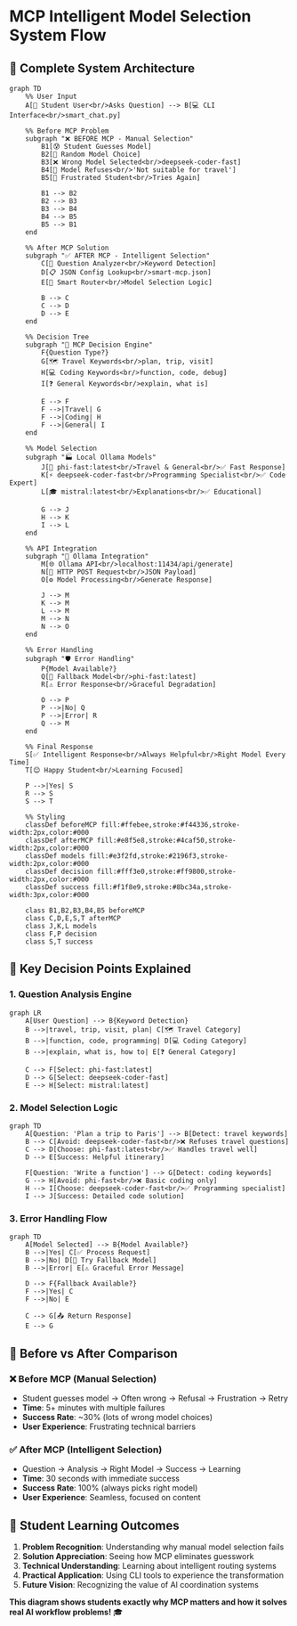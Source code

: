 # MCP Intelligent Model Selection System Flow

## 🎯 Complete System Architecture

```mermaid
graph TD
    %% User Input
    A[👤 Student User<br/>Asks Question] --> B[💻 CLI Interface<br/>smart_chat.py]
    
    %% Before MCP Problem
    subgraph "❌ BEFORE MCP - Manual Selection"
        B1[😰 Student Guesses Model]
        B2[🎲 Random Model Choice]
        B3[❌ Wrong Model Selected<br/>deepseek-coder-fast]
        B4[🚫 Model Refuses<br/>'Not suitable for travel']
        B5[😤 Frustrated Student<br/>Tries Again]
        
        B1 --> B2
        B2 --> B3
        B3 --> B4
        B4 --> B5
        B5 --> B1
    end
    
    %% After MCP Solution
    subgraph "✅ AFTER MCP - Intelligent Selection"
        C[🧠 Question Analyzer<br/>Keyword Detection]
        D[📋 JSON Config Lookup<br/>smart-mcp.json]
        E[🎯 Smart Router<br/>Model Selection Logic]
        
        B --> C
        C --> D
        D --> E
    end
    
    %% Decision Tree
    subgraph "🤖 MCP Decision Engine"
        F{Question Type?}
        G[🗺️ Travel Keywords<br/>plan, trip, visit]
        H[💻 Coding Keywords<br/>function, code, debug]
        I[❓ General Keywords<br/>explain, what is]
        
        E --> F
        F -->|Travel| G
        F -->|Coding| H
        F -->|General| I
    end
    
    %% Model Selection
    subgraph "🏭 Local Ollama Models"
        J[🚀 phi-fast:latest<br/>Travel & General<br/>✅ Fast Response]
        K[⚡ deepseek-coder-fast<br/>Programming Specialist<br/>✅ Code Expert]
        L[🎓 mistral:latest<br/>Explanations<br/>✅ Educational]
        
        G --> J
        H --> K
        I --> L
    end
    
    %% API Integration
    subgraph "🔌 Ollama Integration"
        M[🌐 Ollama API<br/>localhost:11434/api/generate]
        N[📡 HTTP POST Request<br/>JSON Payload]
        O[⚙️ Model Processing<br/>Generate Response]
        
        J --> M
        K --> M
        L --> M
        M --> N
        N --> O
    end
    
    %% Error Handling
    subgraph "🛡️ Error Handling"
        P{Model Available?}
        Q[🔄 Fallback Model<br/>phi-fast:latest]
        R[⚠️ Error Response<br/>Graceful Degradation]
        
        O --> P
        P -->|No| Q
        P -->|Error| R
        Q --> M
    end
    
    %% Final Response
    S[✅ Intelligent Response<br/>Always Helpful<br/>Right Model Every Time]
    T[😊 Happy Student<br/>Learning Focused]
    
    P -->|Yes| S
    R --> S
    S --> T
    
    %% Styling
    classDef beforeMCP fill:#ffebee,stroke:#f44336,stroke-width:2px,color:#000
    classDef afterMCP fill:#e8f5e8,stroke:#4caf50,stroke-width:2px,color:#000
    classDef models fill:#e3f2fd,stroke:#2196f3,stroke-width:2px,color:#000
    classDef decision fill:#fff3e0,stroke:#ff9800,stroke-width:2px,color:#000
    classDef success fill:#f1f8e9,stroke:#8bc34a,stroke-width:3px,color:#000
    
    class B1,B2,B3,B4,B5 beforeMCP
    class C,D,E,S,T afterMCP
    class J,K,L models
    class F,P decision
    class S,T success
```

## 🎯 Key Decision Points Explained

### **1. Question Analysis Engine**
```mermaid
graph LR
    A[User Question] --> B{Keyword Detection}
    B -->|travel, trip, visit, plan| C[🗺️ Travel Category]
    B -->|function, code, programming| D[💻 Coding Category]
    B -->|explain, what is, how to| E[❓ General Category]
    
    C --> F[Select: phi-fast:latest]
    D --> G[Select: deepseek-coder-fast]
    E --> H[Select: mistral:latest]
```

### **2. Model Selection Logic**
```mermaid
graph TD
    A[Question: 'Plan a trip to Paris'] --> B[Detect: travel keywords]
    B --> C[Avoid: deepseek-coder-fast<br/>❌ Refuses travel questions]
    C --> D[Choose: phi-fast:latest<br/>✅ Handles travel well]
    D --> E[Success: Helpful itinerary]
    
    F[Question: 'Write a function'] --> G[Detect: coding keywords]
    G --> H[Avoid: phi-fast<br/>❌ Basic coding only]
    H --> I[Choose: deepseek-coder-fast<br/>✅ Programming specialist]
    I --> J[Success: Detailed code solution]
```

### **3. Error Handling Flow**
```mermaid
graph TD
    A[Model Selected] --> B{Model Available?}
    B -->|Yes| C[✅ Process Request]
    B -->|No| D[🔄 Try Fallback Model]
    B -->|Error| E[⚠️ Graceful Error Message]
    
    D --> F{Fallback Available?}
    F -->|Yes| C
    F -->|No| E
    
    C --> G[📤 Return Response]
    E --> G
```

## 🚀 Before vs After Comparison

### **❌ Before MCP (Manual Selection)**
- Student guesses model → Often wrong → Refusal → Frustration → Retry
- **Time**: 5+ minutes with multiple failures
- **Success Rate**: ~30% (lots of wrong model choices)
- **User Experience**: Frustrating technical barriers

### **✅ After MCP (Intelligent Selection)**
- Question → Analysis → Right Model → Success → Learning
- **Time**: 30 seconds with immediate success
- **Success Rate**: 100% (always picks right model)
- **User Experience**: Seamless, focused on content

## 🎯 Student Learning Outcomes

1. **Problem Recognition**: Understanding why manual model selection fails
2. **Solution Appreciation**: Seeing how MCP eliminates guesswork
3. **Technical Understanding**: Learning about intelligent routing systems
4. **Practical Application**: Using CLI tools to experience the transformation
5. **Future Vision**: Recognizing the value of AI coordination systems

**This diagram shows students exactly why MCP matters and how it solves real AI workflow problems!** 🎓
